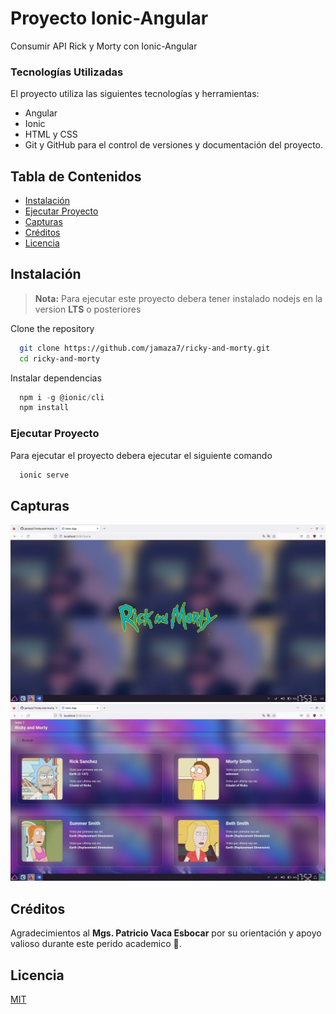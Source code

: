 # Proyecto Ionic-Angular

Consumir API Rick y Morty con Ionic-Angular

### Tecnologías Utilizadas

El proyecto utiliza las siguientes tecnologías y herramientas:

- Angular
- Ionic
- HTML y CSS
- Git y GitHub para el control de versiones y documentación del proyecto.

## Tabla de Contenidos

- [Instalación](#instalación)
- [Ejecutar Proyecto](#ejecutar-proyecto)
- [Capturas](#capturas)
- [Créditos](#créditos)
- [Licencia](#licencia)

## Instalación

> **Nota:** Para ejecutar este proyecto debera tener instalado nodejs en la version **LTS** o posteriores

Clone the repository

```bash
  git clone https://github.com/jamaza7/ricky-and-morty.git
  cd ricky-and-morty
```

Instalar dependencias

```javascript
  npm i -g @ionic/cli
  npm install
```

### Ejecutar Proyecto

Para ejecutar el proyecto debera ejecutar el siguiente comando

```bash
  ionic serve
```

## Capturas

![App Screenshot](src/assets/demo/iconic_home.png)
![App Screenshot](src/assets/demo/ionic_ricky.png)

## Créditos

Agradecimientos al **Mgs. Patricio Vaca Esbocar** por
su orientación y apoyo valioso durante este perido academico 💯.

## Licencia

[MIT](https://choosealicense.com/licenses/mit/)
